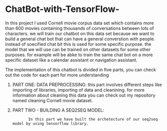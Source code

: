 # ChatBot-with-TensorFlow-
In this project I used Cornell movie corpus data set which contains more than 600 movies containing thousands of conversations between lots of characters. 
we will train our chatbot on this data set because we want to build a general chat bot that can have a general converstion with people.
instead of soecified chat bit this is used for some specific purpose. the model that we will use can be trained on other datasets for some other purposes.
for example will be abke to train the same chat bot on a more specific dataset like a calendar assistant or navigation assistant. 

The implementation of this chatbot is divided in five parts, you can check out the code for each part for more understanding
1. PART ONE: 
DATA PREPROCESSING:
    this part involves different steps like importing of libraries, importing of data and cleanining. for more information about cleaning this data you can check out my repository named cleaning Cornell movie dataset. 

2. PART TWO - BUILDING A SEQ2SEQ MODEL:

              In this part we have built the archetecture of our seq2seq model by using tensorflow library.
